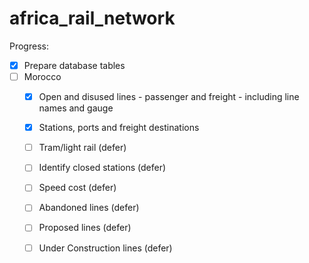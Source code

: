 # africa_rail_network

Progress:

- [x] Prepare database tables
- [ ] Morocco
  - [x] Open and disused lines - passenger and freight - including line names and gauge
  - [x] Stations, ports and freight destinations
  - [ ] Tram/light rail (defer)
  - [ ] Identify closed stations (defer)
  - [ ] Speed cost (defer)
  - [ ] Abandoned lines (defer)
  - [ ] Proposed lines (defer)
  - [ ] Under Construction lines (defer)



